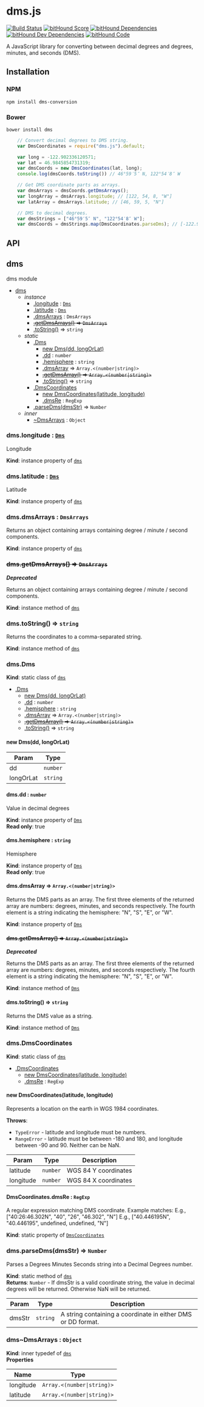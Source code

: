 dms.js
======

[![Build Status](https://travis-ci.org/WSDOT-GIS/dms-js.svg?branch=master)](https://travis-ci.org/WSDOT-GIS/dms-js)
[![bitHound Score](https://www.bithound.io/WSDOT-GIS/dms-js/badges/score.svg)](https://www.bithound.io/WSDOT-GIS/dms-js)
[![bitHound Dependencies](https://www.bithound.io/github/WSDOT-GIS/dms-js/badges/dependencies.svg)](https://www.bithound.io/github/WSDOT-GIS/dms-js/master/dependencies/npm)
[![bitHound Dev Dependencies](https://www.bithound.io/github/WSDOT-GIS/dms-js/badges/devDependencies.svg)](https://www.bithound.io/github/WSDOT-GIS/dms-js/master/dependencies/npm)
[![bitHound Code](https://www.bithound.io/github/WSDOT-GIS/dms-js/badges/code.svg)](https://www.bithound.io/github/WSDOT-GIS/dms-js)

A JavaScript library for converting between decimal degrees and degrees, minutes, and seconds (DMS).

Installation
------------

### NPM ###

```
npm install dms-conversion
```

### Bower ###

```
bower install dms
```

```javascript
    // Convert decimal degrees to DMS string.
    var DmsCoordinates = require("dms.js").default;

    var long = -122.902336120571;
    var lat = 46.9845854731319;
    var dmsCoords = new DmsCoordinates(lat, long);
    console.log(dmsCoords.toString()) // 46°59′5″ N, 122°54′8″ W

    // Get DMS coordinate parts as arrays.
    var dmsArrays = dmsCoords.getDmsArrays();
    var longArray = dmsArrays.longitude; // [122, 54, 8, "W"]
    var latArray = dmsArrays.latitude; // [46, 59, 5, "N"]
```

```javascript
    // DMS to decimal degrees.
    var dmsStrings = ["46°59′5″ N", "122°54′8″ W"];
    var dmsCoords = dmsStrings.map(DmsCoordinates.parseDms); // [-122.902336120571, 46.9845854731319]
```

API
---

<a name="module_dms"></a>

## dms
dms module


* [dms](#module_dms)
    * _instance_
        * [.longitude](#module_dms+longitude) : <code>[Dms](#module_dms.Dms)</code>
        * [.latitude](#module_dms+latitude) : <code>[Dms](#module_dms.Dms)</code>
        * [.dmsArrays](#module_dms+dmsArrays) : <code>DmsArrays</code>
        * ~~[.getDmsArrays()](#module_dms+getDmsArrays) ⇒ <code>DmsArrays</code>~~
        * [.toString()](#module_dms+toString) ⇒ <code>string</code>
    * _static_
        * [.Dms](#module_dms.Dms)
            * [new Dms(dd, longOrLat)](#new_module_dms.Dms_new)
            * [.dd](#module_dms.Dms+dd) : <code>number</code>
            * [.hemisphere](#module_dms.Dms+hemisphere) : <code>string</code>
            * [.dmsArray](#module_dms.Dms+dmsArray) ⇒ <code>Array.&lt;(number\|string)&gt;</code>
            * ~~[.getDmsArray()](#module_dms.Dms+getDmsArray) ⇒ <code>Array.&lt;(number\|string)&gt;</code>~~
            * [.toString()](#module_dms.Dms+toString) ⇒ <code>string</code>
        * [.DmsCoordinates](#module_dms.DmsCoordinates)
            * [new DmsCoordinates(latitude, longitude)](#new_module_dms.DmsCoordinates_new)
            * [.dmsRe](#module_dms.DmsCoordinates.dmsRe) : <code>RegExp</code>
        * [.parseDms(dmsStr)](#module_dms.parseDms) ⇒ <code>Number</code>
    * _inner_
        * [~DmsArrays](#module_dms..DmsArrays) : <code>Object</code>

<a name="module_dms+longitude"></a>

### dms.longitude : <code>[Dms](#module_dms.Dms)</code>
Longitude

**Kind**: instance property of <code>[dms](#module_dms)</code>  
<a name="module_dms+latitude"></a>

### dms.latitude : <code>[Dms](#module_dms.Dms)</code>
Latitude

**Kind**: instance property of <code>[dms](#module_dms)</code>  
<a name="module_dms+dmsArrays"></a>

### dms.dmsArrays : <code>DmsArrays</code>
Returns an object containing arrays containing degree / minute / second components.

**Kind**: instance property of <code>[dms](#module_dms)</code>  
<a name="module_dms+getDmsArrays"></a>

### ~~dms.getDmsArrays() ⇒ <code>DmsArrays</code>~~
***Deprecated***

Returns an object containing arrays containing degree / minute / second components.

**Kind**: instance method of <code>[dms](#module_dms)</code>  
<a name="module_dms+toString"></a>

### dms.toString() ⇒ <code>string</code>
Returns the coordinates to a comma-separated string.

**Kind**: instance method of <code>[dms](#module_dms)</code>  
<a name="module_dms.Dms"></a>

### dms.Dms
**Kind**: static class of <code>[dms](#module_dms)</code>  

* [.Dms](#module_dms.Dms)
    * [new Dms(dd, longOrLat)](#new_module_dms.Dms_new)
    * [.dd](#module_dms.Dms+dd) : <code>number</code>
    * [.hemisphere](#module_dms.Dms+hemisphere) : <code>string</code>
    * [.dmsArray](#module_dms.Dms+dmsArray) ⇒ <code>Array.&lt;(number\|string)&gt;</code>
    * ~~[.getDmsArray()](#module_dms.Dms+getDmsArray) ⇒ <code>Array.&lt;(number\|string)&gt;</code>~~
    * [.toString()](#module_dms.Dms+toString) ⇒ <code>string</code>

<a name="new_module_dms.Dms_new"></a>

#### new Dms(dd, longOrLat)

| Param | Type |
| --- | --- |
| dd | <code>number</code> | 
| longOrLat | <code>string</code> | 

<a name="module_dms.Dms+dd"></a>

#### dms.dd : <code>number</code>
Value in decimal degrees

**Kind**: instance property of <code>[Dms](#module_dms.Dms)</code>  
**Read only**: true  
<a name="module_dms.Dms+hemisphere"></a>

#### dms.hemisphere : <code>string</code>
Hemisphere

**Kind**: instance property of <code>[Dms](#module_dms.Dms)</code>  
**Read only**: true  
<a name="module_dms.Dms+dmsArray"></a>

#### dms.dmsArray ⇒ <code>Array.&lt;(number\|string)&gt;</code>
Returns the DMS parts as an array.The first three elements of the returned array are numbers:degrees, minutes, and seconds respectively. The fourthelement is a string indicating the hemisphere: "N", "S", "E", or "W".

**Kind**: instance property of <code>[Dms](#module_dms.Dms)</code>  
<a name="module_dms.Dms+getDmsArray"></a>

#### ~~dms.getDmsArray() ⇒ <code>Array.&lt;(number\|string)&gt;</code>~~
***Deprecated***

Returns the DMS parts as an array.The first three elements of the returned array are numbers:degrees, minutes, and seconds respectively. The fourthelement is a string indicating the hemisphere: "N", "S", "E", or "W".

**Kind**: instance method of <code>[Dms](#module_dms.Dms)</code>  
<a name="module_dms.Dms+toString"></a>

#### dms.toString() ⇒ <code>string</code>
Returns the DMS value as a string.

**Kind**: instance method of <code>[Dms](#module_dms.Dms)</code>  
<a name="module_dms.DmsCoordinates"></a>

### dms.DmsCoordinates
**Kind**: static class of <code>[dms](#module_dms)</code>  

* [.DmsCoordinates](#module_dms.DmsCoordinates)
    * [new DmsCoordinates(latitude, longitude)](#new_module_dms.DmsCoordinates_new)
    * [.dmsRe](#module_dms.DmsCoordinates.dmsRe) : <code>RegExp</code>

<a name="new_module_dms.DmsCoordinates_new"></a>

#### new DmsCoordinates(latitude, longitude)
Represents a location on the earth in WGS 1984 coordinates.

**Throws**:

- <code>TypeError</code> - latitude and longitude must be numbers.
- <code>RangeError</code> - latitude must be between -180 and 180, and longitude between -90 and 90. Neither can be NaN.


| Param | Type | Description |
| --- | --- | --- |
| latitude | <code>number</code> | WGS 84 Y coordinates |
| longitude | <code>number</code> | WGS 84 X coordinates |

<a name="module_dms.DmsCoordinates.dmsRe"></a>

#### DmsCoordinates.dmsRe : <code>RegExp</code>
A regular expression matching DMS coordinate.Example matches:E.g., ["40:26:46.302N", "40", "26", "46.302", "N"]E.g., ["40.446195N", "40.446195", undefined, undefined, "N"]

**Kind**: static property of <code>[DmsCoordinates](#module_dms.DmsCoordinates)</code>  
<a name="module_dms.parseDms"></a>

### dms.parseDms(dmsStr) ⇒ <code>Number</code>
Parses a Degrees Minutes Seconds string into a Decimal Degrees number.

**Kind**: static method of <code>[dms](#module_dms)</code>  
**Returns**: <code>Number</code> - If dmsStr is a valid coordinate string, the value in decimal degrees will be returned. Otherwise NaN will be returned.  

| Param | Type | Description |
| --- | --- | --- |
| dmsStr | <code>string</code> | A string containing a coordinate in either DMS or DD format. |

<a name="module_dms..DmsArrays"></a>

### dms~DmsArrays : <code>Object</code>
**Kind**: inner typedef of <code>[dms](#module_dms)</code>  
**Properties**

| Name | Type |
| --- | --- |
| longitude | <code>Array.&lt;(number\|string)&gt;</code> | 
| latitude | <code>Array.&lt;(number\|string)&gt;</code> | 

